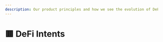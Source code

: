 ```yaml
---
description: Our product principles and how we see the evolution of DeFi
---
```


# 🟥 DeFi Intents

